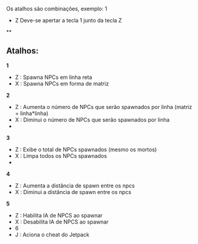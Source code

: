 
Os atalhos são combinações, exemplo:
1
- Z
Deve-se apertar a tecla 1 junto da tecla Z

**

## Atalhos:
**1**
- Z : Spawna NPCs em linha reta
- X : Spawna NPCs em forma de matriz

**2**
- Z : Aumenta o número de NPCs que serão spawnados por linha (matriz = linha*linha)
- X : Diminui o número de NPCs que serão spawnados por linha
- 
**3**
- Z : Exibe o total de NPCs spawnados (mesmo os mortos)
- X : Limpa todos os NPCs spawnados
- 
**4**
- Z : Aumenta a distância de spawn entre os npcs
- X : Diminui a distância de spawn entre os npcs

**5**
- Z : Habilita IA de NPCS ao spawnar
- X : Desabilita IA de NPCS ao spawnar
- 6
- J : Aciona o cheat do Jetpack
